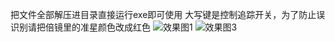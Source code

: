 把文件全部解压进目录直接运行exe即可使用
大写键是控制追踪开关，为了防止误识别请把倍镜里的准星颜色改成红色
![效果图1](https://github.com/user-attachments/assets/574d11df-642e-4cec-a718-60802d787857)
![效果图3](https://github.com/user-attachments/assets/b62b20b5-b5ab-4b0a-a5b3-4e526548fe2d)
